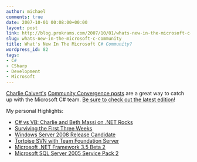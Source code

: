 ```yaml
---
author: michael
comments: true
date: 2007-10-01 00:08:00+00:00
layout: post
link: http://blog.prokrams.com/2007/10/01/whats-new-in-the-microsoft-c-community/
slug: whats-new-in-the-microsoft-c-community
title: What's New In The Microsoft C# Community?
wordpress_id: 82
tags:
- C#
- CSharp
- Development
- Microsoft
---
```


[Charlie Calvert's](http://blogs.msdn.com/charlie/) [Community Convergence posts](http://blogs.msdn.com/charlie/archive/tags/Community+Convergence/default.aspx) are a great way to catch up with the Microsoft C# team. [Be sure to check out the latest edition](http://blogs.msdn.com/charlie/archive/2007/09/29/community-xxxii.aspx)!

My personal Highlights:

  * [C# vs VB: Charlie and Beth Massi on .NET Rocks](http://blogs.msdn.com/charlie/archive/2007/09/24/c-vs-vb-charlie-on-net-rocks.aspx)
  * [Surviving the First Three Weeks](http://www.hanselman.com/blog/MicrosoftSurvivingFirstThreeWeeksAsARemoteEmployee.aspx)
  * [Windows Server 2008 Release Candidate](http://www.microsoft.com/windowsserver2008/audsel.mspx)
  * [Tortoise SVN with Team Foundation Server](http://www.codeplex.com/SvnBridge)
  * [Microsoft .NET Framework 3.5 Beta 2](http://www.microsoft.com/downloads/details.aspx?FamilyID=d2f74873-c796-4e60-91c8-f0ef809b09ee&DisplayLang=en)
  * [Microsoft SQL Server 2005 Service Pack 2](http://www.microsoft.com/downloads/details.aspx?FamilyID=d07219b2-1e23-49c8-8f0c-63fa18f26d3a&DisplayLang=en)
